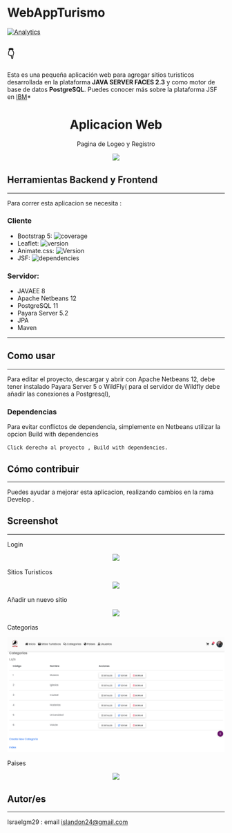 # WebAppTurismo

[![Analytics](https://gabeacon.irvinlim.com/UA-4677001-16/Plantilla-de-repositorio/readme?useReferer)](https://github.com/EL-BID/Plantilla-de-repositorio/)

##  👇


Esta es una pequeña aplicación web para agregar sitios turisticos desarrollada en la plataforma **JAVA SERVER FACES 2.3** y como motor de base de datos **PostgreSQL**. Puedes conocer más sobre la plataforma JSF en  [IBM](https://www.ibm.com/docs/es/was/9.0.5?topic=files-javaserver-faces)*

<h1 align="center"> Aplicacion Web</h1>
<p align="center"> Pagina de Logeo y Registro</p>
<p align="center"><img src="https://github.com/israelgm29/WebAppTurismo/blob/cca9f7f49a63eefebaefd435a698654d522c839e/inicio.png"/></p> 


## Herramientas Backend y Frontend
---
Para correr esta aplicacion se necesita :

### Cliente

- Bootstrap 5: ![coverage](https://img.shields.io/badge/coverage-80%25-yellowgreen)
- Leaflet: ![version](https://img.shields.io/badge/version-1.7.1-blue)
- Animate.css: ![Version](https://img.shields.io/badge/Animate%20css-V4-orange)
- JSF: ![dependencies](https://img.shields.io/badge/JSF-2.3-blue)


### Servidor:

- JAVAEE 8
- Apache Netbeans 12
- PostgreSQL 11
- Payara Server 5.2
- JPA 
- Maven
---
 	
## Como usar
---
Para editar el proyecto, descargar y abrir con Apache Netbeans 12, debe tener instalado Payara Server 5 o WildFly( para el servidor de Wildfly debe añadir las conexiones a Postgresql),


### Dependencias
Para evitar conflictos de dependencia, simplemente en Netbeans utilizar la opcion Build with dependencies

    Click derecho al proyecto , Build with dependencies.

## Cómo contribuir
---
Puedes ayudar a mejorar esta aplicacion, realizando cambios en la rama Develop .

## Screenshot
---
Login
<p align="center"><img src="https://github.com/israelgm29/WebAppTurismo/blob/9e8b68498dddb1816791f8614ebdc80572f9c56b/inicio.png"/></p> 
Sitios Turisticos
<p align="center"><img src="https://github.com/israelgm29/WebAppTurismo/blob/9e8b68498dddb1816791f8614ebdc80572f9c56b/Sitios%20Turisticos.png"/></p> 
Añadir un nuevo sitio
<p align="center"><img src="https://github.com/israelgm29/WebAppTurismo/blob/9e8b68498dddb1816791f8614ebdc80572f9c56b/Nuevo%20Sitio%20Turistico.png"/></p> 
Categorias 
<p align="center"><img src="categorias.png"/></p> 
Paises
<p align="center"><img src="https://github.com/israelgm29/WebAppTurismo/blob/9e8b68498dddb1816791f8614ebdc80572f9c56b/paises.png"/></p> 


## Autor/es
---
Israelgm29 : email islandon24@gmail.com


